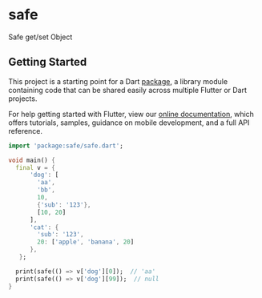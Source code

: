 # safe

Safe get&#x2F;set Object

## Getting Started

This project is a starting point for a Dart
[package](https://flutter.dev/developing-packages/),
a library module containing code that can be shared easily across
multiple Flutter or Dart projects.

For help getting started with Flutter, view our 
[online documentation](https://flutter.dev/docs), which offers tutorials, 
samples, guidance on mobile development, and a full API reference.


```dart
import 'package:safe/safe.dart';

void main() {
  final v = {
      'dog': [
        'aa',
        'bb',
        10,
        {'sub': '123'},
        [10, 20]
      ],
      'cat': {
        'sub': '123',
        20: ['apple', 'banana', 20]
      },
   };

  print(safe(() => v['dog'][0]);  // 'aa'
  print(safe(() => v['dog'][99]);  // null
}
```